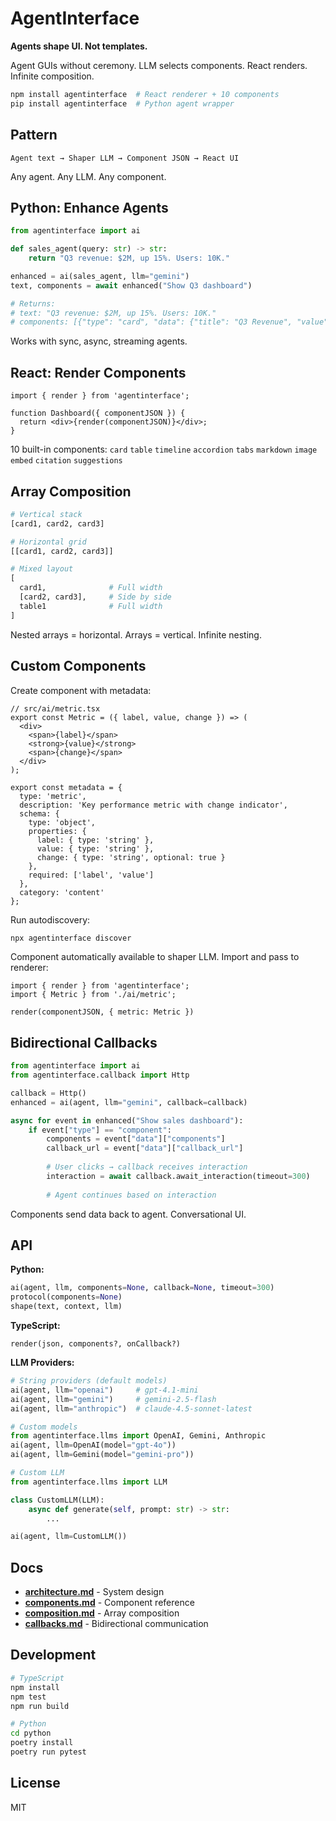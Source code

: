 # AgentInterface

**Agents shape UI. Not templates.**

Agent GUIs without ceremony. LLM selects components. React renders. Infinite composition.

```bash
npm install agentinterface  # React renderer + 10 components
pip install agentinterface  # Python agent wrapper
```

## Pattern

```
Agent text → Shaper LLM → Component JSON → React UI
```

Any agent. Any LLM. Any component.

## Python: Enhance Agents

```python
from agentinterface import ai

def sales_agent(query: str) -> str:
    return "Q3 revenue: $2M, up 15%. Users: 10K."

enhanced = ai(sales_agent, llm="gemini")
text, components = await enhanced("Show Q3 dashboard")

# Returns:
# text: "Q3 revenue: $2M, up 15%. Users: 10K."
# components: [{"type": "card", "data": {"title": "Q3 Revenue", "value": "$2M"}}]
```

Works with sync, async, streaming agents.

## React: Render Components

```tsx
import { render } from 'agentinterface';

function Dashboard({ componentJSON }) {
  return <div>{render(componentJSON)}</div>;
}
```

10 built-in components: `card` `table` `timeline` `accordion` `tabs` `markdown` `image` `embed` `citation` `suggestions`

## Array Composition

```python
# Vertical stack
[card1, card2, card3]

# Horizontal grid
[[card1, card2, card3]]

# Mixed layout
[
  card1,              # Full width
  [card2, card3],     # Side by side
  table1              # Full width
]
```

Nested arrays = horizontal. Arrays = vertical. Infinite nesting.

## Custom Components

Create component with metadata:

```tsx
// src/ai/metric.tsx
export const Metric = ({ label, value, change }) => (
  <div>
    <span>{label}</span>
    <strong>{value}</strong>
    <span>{change}</span>
  </div>
);

export const metadata = {
  type: 'metric',
  description: 'Key performance metric with change indicator',
  schema: {
    type: 'object',
    properties: {
      label: { type: 'string' },
      value: { type: 'string' },
      change: { type: 'string', optional: true }
    },
    required: ['label', 'value']
  },
  category: 'content'
};
```

Run autodiscovery:

```bash
npx agentinterface discover
```

Component automatically available to shaper LLM. Import and pass to renderer:

```tsx
import { render } from 'agentinterface';
import { Metric } from './ai/metric';

render(componentJSON, { metric: Metric })
```

## Bidirectional Callbacks

```python
from agentinterface import ai
from agentinterface.callback import Http

callback = Http()
enhanced = ai(agent, llm="gemini", callback=callback)

async for event in enhanced("Show sales dashboard"):
    if event["type"] == "component":
        components = event["data"]["components"]
        callback_url = event["data"]["callback_url"]
        
        # User clicks → callback receives interaction
        interaction = await callback.await_interaction(timeout=300)
        
        # Agent continues based on interaction
```

Components send data back to agent. Conversational UI.

## API

**Python:**
```python
ai(agent, llm, components=None, callback=None, timeout=300)
protocol(components=None)
shape(text, context, llm)
```

**TypeScript:**
```tsx
render(json, components?, onCallback?)
```

**LLM Providers:**
```python
# String providers (default models)
ai(agent, llm="openai")     # gpt-4.1-mini
ai(agent, llm="gemini")     # gemini-2.5-flash
ai(agent, llm="anthropic")  # claude-4.5-sonnet-latest

# Custom models
from agentinterface.llms import OpenAI, Gemini, Anthropic
ai(agent, llm=OpenAI(model="gpt-4o"))
ai(agent, llm=Gemini(model="gemini-pro"))

# Custom LLM
from agentinterface.llms import LLM

class CustomLLM(LLM):
    async def generate(self, prompt: str) -> str:
        ...

ai(agent, llm=CustomLLM())
```

## Docs

- [**architecture.md**](docs/architecture.md) - System design
- [**components.md**](docs/components.md) - Component reference
- [**composition.md**](docs/composition.md) - Array composition
- [**callbacks.md**](docs/callbacks.md) - Bidirectional communication

## Development

```bash
# TypeScript
npm install
npm test
npm run build

# Python
cd python
poetry install
poetry run pytest
```

## License

MIT
